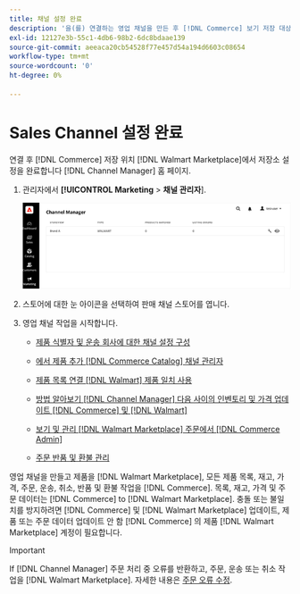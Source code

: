 ```yaml
---
title: 채널 설정 완료
description: '을(를) 연결하는 영업 채널을 만든 후 [!DNL Commerce] 보기 저장 대상 [!DNL Walmart Marketplace]를 클릭하여 채널을 열고 채널 구성을 완료합니다. 그런 다음 프로세스를 시작하여 제품 추가, 목록 관리, 재고, 가격 책정 및 주문을 [!DNL Channel Manager]'
exl-id: 12127e3b-55c1-4db6-98b2-6dc8bdaae139
source-git-commit: aeeaca20cb54528f77e457d54a194d6603c08654
workflow-type: tm+mt
source-wordcount: '0'
ht-degree: 0%

---
```


# Sales Channel 설정 완료

연결 후 [!DNL Commerce] 저장 위치 [!DNL Walmart Marketplace]에서 저장소 설정을 완료합니다 [!DNL Channel Manager] 홈 페이지.

1. 관리자에서 **[!UICONTROL Marketing** > **채널 관리자**].

   ![채널 관리자 저장소 관리](assets/channel-manager-setup-first-store.png)

1. 스토어에 대한 눈 아이콘을 선택하여 판매 채널 스토어를 엽니다.

1. 영업 채널 작업을 시작합니다.

   - [제품 식별자 및 운송 회사에 대한 채널 설정 구성](settings-overview.md)

   - [에서 제품 추가 [!DNL Commerce Catalog] 채널 관리자](add-products-to-channel-store.md)

   - [제품 목록 연결 [!DNL Walmart] 제품 일치 사용](connect-listings-to-marketplace.md)

   - [방법 알아보기 [!DNL Channel Manager] 다음 사이의 인벤토리 및 가격 업데이트 [!DNL Commerce] 및 [!DNL Walmart]](inventory-and-price-updates.md)

   - [보기 및 관리 [!DNL Walmart Marketplace] 주문에서 [!DNL Commerce Admin]](manage-orders.md)

   - [주문 반품 및 환불 관리](return-refund-orders.md)

영업 채널을 만들고 제품을 [!DNL Walmart Marketplace], 모든 제품 목록, 재고, 가격, 주문, 운송, 취소, 반품 및 환불 작업을 [!DNL Commerce]. 목록, 재고, 가격 및 주문 데이터는 [!DNL Commerce] to [!DNL Walmart Marketplace]. 충돌 또는 불일치를 방지하려면 [!DNL Commerce] 및 [!DNL Walmart Marketplace] 업데이트, 제품 또는 주문 데이터 업데이트 안 함 [!DNL Commerce] 의 제품 [!DNL Walmart Marketplace] 계정이 필요합니다.

>[!IMPORTANT]
>
>If [!DNL Channel Manager] 주문 처리 중 오류를 반환하고, 주문, 운송 또는 취소 작업을 [!DNL Walmart Marketplace]. 자세한 내용은 [주문 오류 수정](process-orders.md#fix-order-errors).
